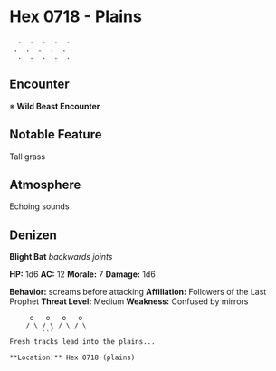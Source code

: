 # Hex 0718 - Plains
```
  .  .  .  .  .
 .  .  .  .  .
  .  .  .  .  .
```

## Encounter

※ **Wild Beast Encounter**

## Notable Feature

Tall grass

## Atmosphere

Echoing sounds

## Denizen

**Blight Bat**
*backwards joints*

**HP:** 1d6 **AC:** 12 **Morale:** 7
**Damage:** 1d6

**Behavior:** screams before attacking
**Affiliation:** Followers of the Last Prophet
**Threat Level:** Medium
**Weakness:** Confused by mirrors

```
     o   o   o   o
    / \ / \ / \ / \
        ```
Fresh tracks lead into the plains...

**Location:** Hex 0718 (plains)
